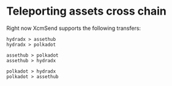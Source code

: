 # Teleporting assets cross chain   


Right now XcmSend supports the following transfers:

```
hydradx > assethub
hydradx > polkadot

assethub > polkadot
assethub > hydradx

polkadot > hydradx
polkadot > assethub
```
